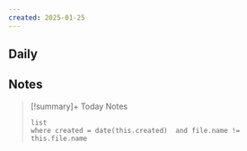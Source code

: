 ```yaml
---
created: 2025-01-25
---
```


## Daily


## Notes

> [!summary]+ Today Notes
> ```dataview
> list
> where created = date(this.created)  and file.name != this.file.name
> ```